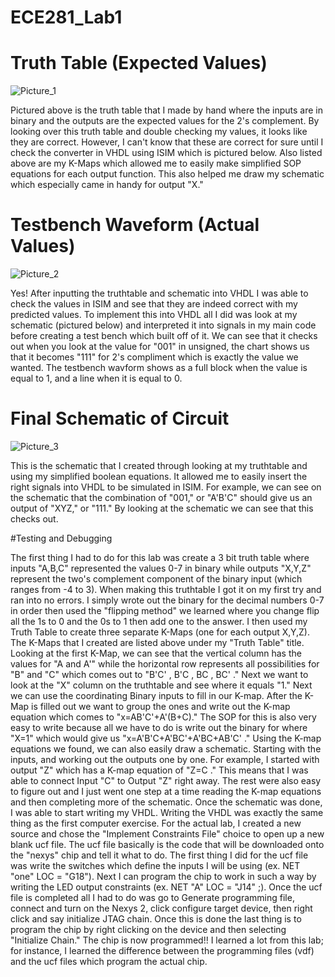 ECE281_Lab1
===========


# Truth Table (Expected Values)

![Picture_1][picture_1] 

  Pictured above is the truth table that I made by hand where the inputs are in binary and the outputs are the expected values for the 2's complement.  By looking over this truth table and double checking my values, it looks like they are correct. However, I can't know that these are correct for sure until I check the converter in VHDL using ISIM which is pictured below.
  Also listed above are my K-Maps which allowed me to easily make simplified SOP equations for each output function.  This also helped me draw my schematic which especially came in handy for output "X."

[picture_1]: https://raw2.github.com/AnthonyEcheverry/ECE281_Lab1/master/Lab1_truthtable.PNG "Truth Table"

# Testbench Waveform (Actual Values)

![Picture_2][picture_2]

  Yes! After inputting the truthtable and schematic into VHDL I was able to check the values in ISIM and see that they are indeed correct with my predicted values.  To implement this into VHDL all I did was look at my schematic (pictured below) and interpreted it into signals in my main code before creating a test bench which built off of it.  We can see that it checks out when you look at the value for "001" in unsigned, the chart shows us that it becomes "111" for 2's compliment which is exactly the value we wanted.  The testbench wavform shows as a full block when the value is equal to 1, and a line when it is equal to 0.

[picture_2]: https://raw2.github.com/AnthonyEcheverry/ECE281_Lab1/master/Lab1_testbench.PNG "ISIM"

# Final Schematic of Circuit

![Picture_3][picture_3]

  This is the schematic that I created through looking at my truthtable and using my simplified boolean equations.  It allowed me to easily insert the right signals into VHDL to be simulated in ISIM. For example, we can see on the schematic that the combination of "001," or "A'B'C" should give us an output of "XYZ," or "111."  By looking at the schematic we can see that this checks out.  

[picture_3]:https://raw2.github.com/AnthonyEcheverry/ECE281_Lab1/master/Lab1_Schematic.png "Schematic"

#Testing and Debugging

  The first thing I had to do for this lab was create a 3 bit truth table where inputs "A,B,C" represented the values 0-7 in binary while outputs "X,Y,Z" represent the two's complement component of the binary input (which ranges from -4 to 3).  When making this truthtable I got it on my first try and ran into no errors.  I simply wrote out the binary for the decimal numbers 0-7 in order then used the "flipping method" we learned where you change flip all the 1s to 0 and the 0s to 1 then add one to the answer.  I then used my Truth Table to create three separate K-Maps (one for each output X,Y,Z).  The K-Maps that I created are listed above under my "Truth Table" title.  Looking at the first K-Map, we can see that the vertical column has the values for "A and A'" while the horizontal row represents all possibilities for "B" and "C" which comes out to "B'C' , B'C , BC , BC' ." Next we want to look at the "X" column on the truthtable and see where it equals "1." Next we can use the coordinating Binary inputs to fill in our K-map.  After the K-Map is filled out we want to group the ones and write out the K-map equation which comes to "x=AB'C'+A'(B+C)."  The SOP for this is also very easy to write because all we have to do is write out the binary for where "X=1" which would give us "x=A'B'C+A'BC'+A'BC+AB'C' ."  Using the K-map equations we found, we can also easily draw a schematic.  Starting with the inputs, and working out the outputs one by one.  For example, I started with output "Z" which has a K-map equation of "Z=C ."  This means that I was able to connect Input "C" to Output "Z" right away.  The rest were also easy to figure out and I just went one step at a time reading the K-map equations and then completing more of the schematic. Once the schematic was done, I was able to start writing my VHDL.  Writing the VHDL was exactly the same thing as the first computer exercise.  For the actual lab, I created a new source and chose the "Implement Constraints File" choice to open up a new blank ucf file.  The ucf file basically is the code that will be downloaded onto the "nexys" chip and tell it what to do.  The first thing I did for the ucf file was write the switches which define the inputs I will be using (ex. NET "one" LOC = "G18").  Next I can program the chip to work in such a way by writing the LED output constraints (ex. NET "A" LOC = "J14" ;).  Once the ucf file is completed all I had to do was go to Generate programming file, connect and turn on the Nexys 2, click configure target device, then right click and say initialize JTAG chain.  Once this is done the last thing is to program the chip by right clicking on the device and then selecting "Initialize Chain." The chip is now programmed!!  I learned a lot from this lab; for instance, I learned the difference between the programming files (vdf) and the ucf files which program the actual chip.  
